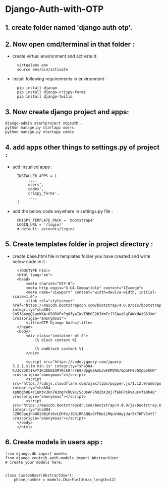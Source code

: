 # Django-Auth-with-OTP

## 1. create folder named 'django auth otp'.

## 2. Now open cmd/terminal in that folder :
* create virtual environment and activate it:

        virtualenv env
        source env/bin/activate

* install following requirements in environment :

        pip install django
        pip install django-crispy-forms
        pip install django-twilio

## 3. Now create django project and apps:

    django-admin startproject otpauth .
    python manage.py startapp users
    python manage.py startapp codes

## 4. add apps other things to settings.py of project :

* add installed apps :

        INSTALLED_APPS = [
            ....,
            'users',
            'codes',
            'crispy_forms',
            ....,
        ]

* add the below code anywhere in settings.py file :

        CRISPY_TEMPLATE_PACK = 'bootstrap4'
        LOGIN_URL = '/login/'
        # default: accounts/login/

## 5. Create templates folder in project directory :
* create base.html file in templates folder you have created and write below code in it :

        <!DOCTYPE html>
        <html lang="en">
        <head>
            <meta charset="UTF-8">
            <meta http-equiv="X-UA-Compatible" content="IE=edge">
            <meta name="viewport" content="width=device-width, initial-scale=1.0">
            <link rel="stylesheet" href="https://maxcdn.bootstrapcdn.com/bootstrap/4.0.0/css/bootstrap.min.css" integrity="sha384-Gn5384xqQ1aoWXA+058RXPxPg6fy4IWvTNh0E263XmFcJlSAwiGgFAW/dAiS6JXm" crossorigin="anonymous">
            <title>OTP Django Auth</title>
        </head>
        <body>
            <div class="container mt-3">
                {% block content %}
                
                {% endblock content %}
            </div>

            <script src="https://code.jquery.com/jquery-3.2.1.slim.min.js" integrity="sha384-KJ3o2DKtIkvYIK3UENzmM7KCkRr/rE9/Qpg6aAZGJwFDMVNA/GpGFF93hXpG5KkN" crossorigin="anonymous"></script>
            <script src="https://cdnjs.cloudflare.com/ajax/libs/popper.js/1.12.9/umd/popper.min.js" integrity="sha384-ApNbgh9B+Y1QKtv3Rn7W3mgPxhU9K/ScQsAP7hUibX39j7fakFPskvXusvfa0b4Q" crossorigin="anonymous"></script>
            <script src="https://maxcdn.bootstrapcdn.com/bootstrap/4.0.0/js/bootstrap.min.js" integrity="sha384-JZR6Spejh4U02d8jOt6vLEHfe/JQGiRRSQQxSfFWpi1MquVdAyjUar5+76PVCmYl" crossorigin="anonymous"></script>
        </body>
        </html>

## 6. Create models in users app :

    from django.db import models
    from django.contrib.auth.models import AbstractUser
    # Create your models here.


    class CustomUser(AbstractUser):
        phone_number = models.CharField(max_length=12)

